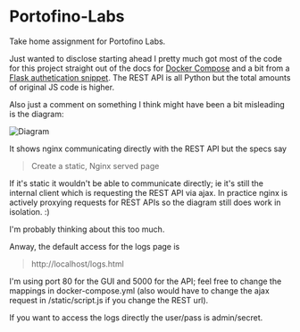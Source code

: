 # Portofino-Labs

Take home assignment for Portofino Labs.

Just wanted to disclose starting ahead I pretty much got most of the code for this project straight out of the docs for 
[Docker Compose](https://docs.docker.com/compose/gettingstarted/) and a bit from a [Flask authetication snippet](http://flask.pocoo.org/snippets/8/). The REST API is all Python but the total amounts of original JS code is higher.

Also just a comment on something I think might have been a bit misleading is the diagram:

![Diagram](https://i.imgur.com/baTHtH9.png)

It shows nginx communicating directly with the REST API but the specs say

>Create a static, Nginx served page

If it's static it wouldn't be able to communicate directly; ie it's still the internal client which is requesting the REST API via ajax. In practice nginx is actively proxying requests for REST APIs so the diagram still does work in isolation. :)

I'm probably thinking about this too much.

Anway, the default access for the logs page is
>http://localhost/logs.html

I'm using port 80 for the GUI and 5000 for the API; feel free to change the mappings in docker-compose.yml (also would have to change the ajax request in /static/script.js if you change the REST url).

If you want to access the logs directly the user/pass is admin/secret.
